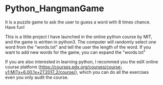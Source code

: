 # Python_HangmanGame
It is a puzzle game to ask the user to guess a word with 8 times chance. Have fun!

This is a little project I have launched in the online python course by MIT, and the game is wirtten in python3. The computer will randomly select one word from the "words.txt" and tell the user the length of the word. If you want to add new words for the game, you can expand the  "words.txt"

If you are also interested in learning python, I recommed you the edX online course platform (https://courses.edx.org/courses/course-v1:MITx+6.00.1x+2T2017_2/course/), which you can do all the exercises even you only audit the course.
